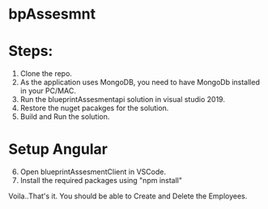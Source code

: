 # bpAssesmnt

# Steps:
1. Clone the repo.
2. As the application uses MongoDB, you need to have MongoDb installed in your PC/MAC. 
3. Run the blueprintAssesmentapi solution in visual studio 2019. 
4. Restore the nuget pacakges for the solution.
5. Build and Run the solution.

# Setup Angular
6. Open blueprintAssesmentClient in VSCode.
7. Install the required packages using "npm install"


Voila..That's it. You should be able to Create and Delete the Employees.
